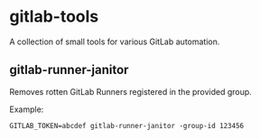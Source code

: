 # gitlab-tools

A collection of small tools for various GitLab automation.

## gitlab-runner-janitor

Removes rotten GitLab Runners registered in the provided group.

Example:

```shell
GITLAB_TOKEN=abcdef gitlab-runner-janitor -group-id 123456
```
